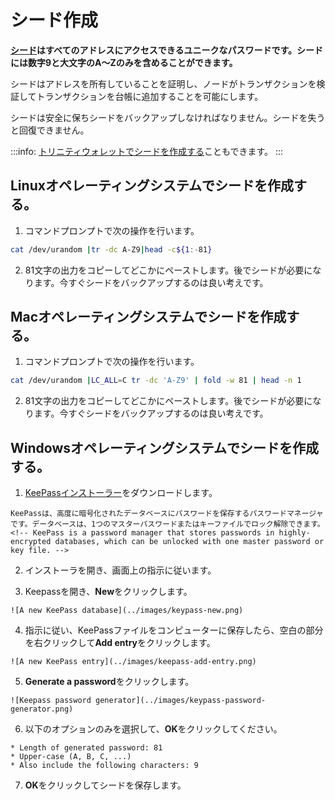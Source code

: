 # シード作成
<!-- # Create a seed -->

**[シード](../introduction/what-is-a-seed.md)はすべてのアドレスにアクセスできるユニークなパスワードです。シードには数字9と大文字のA〜Zのみを含めることができます。**
<!-- **A [seed](../introduction/what-is-a-seed.md) is your unique password that gives you access to all your addresses. Seeds can include only the number 9 and the uppercase letters A-Z.** -->

シードはアドレスを所有していることを証明し、ノードがトランザクションを検証してトランザクションを台帳に追加することを可能にします。
<!-- Your seed proves that you own an address and allows nodes to validate your transactions and append them to their ledgers. -->

シードは安全に保ちシードをバックアップしなければなりません。シードを失うと回復できません。
<!-- You must keep your seed safe and back it up. If you lose your seed, you can't recover it. -->

:::info:
[トリニティウォレットでシードを作成する](root://trinity/0.1/how-to-guides/create-an-account.md)こともできます。
:::
<!-- :::info: -->
<!-- You can also [create a seed in the Trinity wallet](root://trinity/0.1/how-to-guides/create-an-account.md). -->
<!-- ::: -->

## Linuxオペレーティングシステムでシードを作成する。
<!-- ## Create a seed on a Linux operating system -->

1. コマンドプロンプトで次の操作を行います。
<!-- 1. Do the following in a command prompt: -->

  ```bash
  cat /dev/urandom |tr -dc A-Z9|head -c${1:-81}
  ```

2. 81文字の出力をコピーしてどこかにペーストします。後でシードが必要になります。今すぐシードをバックアップするのは良い考えです。
<!-- 2. Copy and paste the 81 character output somewhere. You'll need the seed later. It's a good idea to back up your seed now. -->

## Macオペレーティングシステムでシードを作成する。
<!-- ## Create a seed on a Mac operating system -->

1. コマンドプロンプトで次の操作を行います。
<!-- 1. Do the following in a command prompt: -->

  ```bash
  cat /dev/urandom |LC_ALL=C tr -dc 'A-Z9' | fold -w 81 | head -n 1
  ```

2. 81文字の出力をコピーしてどこかにペーストします。後でシードが必要になります。今すぐシードをバックアップするのは良い考えです。
<!-- 2. Copy and paste the 81 character output somewhere. You'll need the seed later. It's a good idea to back up your seed now. -->

## Windowsオペレーティングシステムでシードを作成する。
<!-- ## Create a seed on a Windows operating system -->

1. [KeePassインストーラー](https://keepass.info/)をダウンロードします。
<!-- 1. [Download the KeePass installer](https://keepass.info/) -->

    KeePassは、高度に暗号化されたデータベースにパスワードを保存するパスワードマネージャです。データベースは、1つのマスターパスワードまたはキーファイルでロック解除できます。
    <!-- KeePass is a password manager that stores passwords in highly-encrypted databases, which can be unlocked with one master password or key file. -->

2. インストーラを開き、画面上の指示に従います。
<!-- 2. Open the installer and follow the on-screen instructions -->

3. Keepassを開き、**New**をクリックします。
<!-- 3. Open KeePass and click **New** -->

    ![A new KeePass database](../images/keypass-new.png)

4. 指示に従い、KeePassファイルをコンピューターに保存したら、空白の部分を右クリックして**Add entry**をクリックします。
<!-- 4. After you've followed the instructions and saved the KeePass file on your computer, right click the empty space and click **Add entry** -->

    ![A new KeePass entry](../images/keepass-add-entry.png)

5. **Generate a password**をクリックします。
<!-- 5. Click **Generate a password** -->

    ![Keepass password generator](../images/keypass-password-generator.png)

6. 以下のオプションのみを選択して、**OK**をクリックしてください。
<!-- 6. Select only the following options and click **OK**: -->

    * Length of generated password: 81
    * Upper-case (A, B, C, ...)
    * Also include the following characters: 9

7. **OK**をクリックしてシードを保存します。
<!-- 7. Click **OK** to save your seed -->
